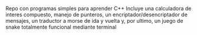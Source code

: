 Repo con programas simples para aprender C++
Incluye una calculadora de interes compuesto, manejo de punteros, un encriptador/desencriptador de mensajes, un traductor a morse de ida y vuelta y, por ultimo, un juego de snake totalmente funcional mediante terminal

